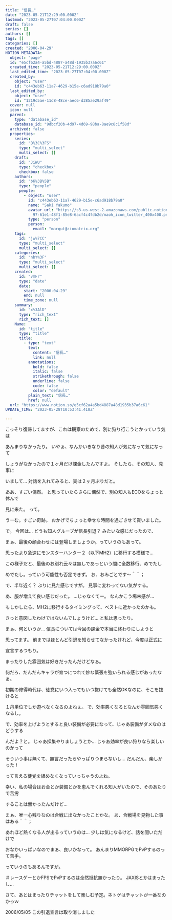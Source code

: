 ```yaml
---
title: "信長…"
date: "2023-05-21T12:29:00.000Z"
lastmod: "2023-05-27T07:04:00.000Z"
draft: false
series: []
authors: []
tags: []
categories: []
created: "2006-04-29"
NOTION_METADATA:
  object: "page"
  id: "e5cf62a4-a5bd-4887-a48d-1935b37a6c61"
  created_time: "2023-05-21T12:29:00.000Z"
  last_edited_time: "2023-05-27T07:04:00.000Z"
  created_by:
    object: "user"
    id: "c443eb63-11a7-4629-b15e-c6ad918b79a0"
  last_edited_by:
    object: "user"
    id: "1219c5ae-11d8-48ce-aec6-d385ae29af49"
  cover: null
  icon: null
  parent:
    type: "database_id"
    database_id: "9dbcf20b-4d97-4d69-98ba-8ae9c8c1f58d"
  archived: false
  properties:
    series:
      id: "B%3C%3FS"
      type: "multi_select"
      multi_select: []
    draft:
      id: "JiWU"
      type: "checkbox"
      checkbox: false
    authors:
      id: "bK%3B%5B"
      type: "people"
      people:
        - object: "user"
          id: "c443eb63-11a7-4629-b15e-c6ad918b79a0"
          name: "Saki Yakumo"
          avatar_url: "https://s3-us-west-2.amazonaws.com/public.notion-static.com/3ad1c4\
            97-61e1-48f1-85e8-6acf4c4fdb2d/maoh_icon_twitter_400x400.png"
          type: "person"
          person:
            email: "marqut@ziomatrix.org"
    tags:
      id: "jw%7CC"
      type: "multi_select"
      multi_select: []
    categories:
      id: "nbY%3F"
      type: "multi_select"
      multi_select: []
    created:
      id: "vmFr"
      type: "date"
      date:
        start: "2006-04-29"
        end: null
        time_zone: null
    summary:
      id: "x%3AlD"
      type: "rich_text"
      rich_text: []
    Name:
      id: "title"
      type: "title"
      title:
        - type: "text"
          text:
            content: "信長…"
            link: null
          annotations:
            bold: false
            italic: false
            strikethrough: false
            underline: false
            code: false
            color: "default"
          plain_text: "信長…"
          href: null
  url: "https://www.notion.so/e5cf62a4a5bd4887a48d1935b37a6c61"
UPDATE_TIME: "2023-05-28T10:53:41.418Z"

---
```

<link rel="stylesheet" href="https://cdn.jsdelivr.net/npm/katex@0.16.2/dist/katex.min.css" integrity="sha384-bYdxxUwYipFNohQlHt0bjN/LCpueqWz13HufFEV1SUatKs1cm4L6fFgCi1jT643X" crossorigin="anonymous">


こっそり復帰してますが、これは観察のためで、別に狩り行こうとかっていう気は


あんまりなかったり。 いやぁ、なんかいきなり昔の知人が気になって気になって


しょうがなかったので１ヶ月だけ課金したんですよ。 そしたら、その知人、見事に


いまして… 対話を入れてみると、実は２ヶ月ぶりだと。


ああ、すごい偶然。 と思っていたらさらに偶然で、別の知人もECOをちょっと休んで


見に来た。 って。


うーむ。すごい奇跡。 おかげでちょっと幸せな時間を過ごさせて貰いました。


で。 今回は… どうも知人グループが信長引退？ みたいな感じだったので、


まぁ、最後の顔合わせには登場しましょうか。っていうのもあって。


思ったより急速にモンスターハンター２（以下MH2）に移行する模様で…


この様子だと、最後のお別れ云々は無しであっという間に全数移行、めでたし


めでたし。っていう可能性も否定できず。 お、おみごとです～＾＾；


で、半年近く？ ぶりに見た感じですが。 見事に変わってない気がする。


あ、服が増えて良い感じだった。 …じゃなくてー。 なんかこう場末感が…


もしかしたら、MH2に移行するタイミングって、ベストに近かったのかも。


きっと意図したわけではないんでしょうけど… と私は思ったり。


まぁ、何というか… 信長については今回の課金で本当に終わりにしようと


思ってます。 前まではほとんど引退を知らせてなかったけれど、今度は正式に


宣言するつもり。


まったりした雰囲気は好きだったんだけどなぁ。


何だろ、だんだんキャラが育つにつれて妙な緊張を強いられる感じがあったなぁ。


初期の修得時代は、徒党にいつ入ってもいつ抜けても全然OKなのに、そこを抜けると


１丹単位でしか遊べなくなるのよねぇ。 で、効率悪くなるとなんか雰囲気悪くなるし。


で、効率を上げようとすると良い装備が必要になって、じゃあ装備がダメなのはどうする


んだよ？と。 じゃあ採集やりましょうとか… じゃあ効率が良い狩りなら楽しいのかって


そういう事は無くて、無言だったらやっぱりつまらないし… だんだん、楽しかった！


って言える徒党を組めなくなっていっちゃうのよね。


幸い、私の場合はお金とか装備とかを恵んでくれる知人がいたので、そのあたりで苦労


することは無かったんだけど…


まぁ、唯一心残りなのは合戦に出なかったことかな。 あ、合戦場を見物した事はある＾＾；


あれほど熱くなる人が出るっていうのは… 少しは気になるけど、話を聞いただけで


おなかいっぱいなのでまぁ、良いかなって。 あんまりMMORPGでPvPするのって苦手。


っていうのもあるんですが。


＃レースゲーとかFPSでPvPするのは全然抵抗無かったり。 JAXISとかはまったし…


さて、あとはまったりチャットをして楽しむ予定。ネトゲはチャットが一番なのかっｗ


2006/05/05 この引退宣言は取り消しました

